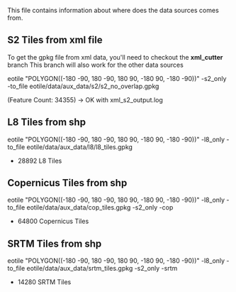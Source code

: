 This file contains information about where does the data sources comes from.

## S2 Tiles from xml file

To get the gpkg file from xml data, you'll need to checkout the **xml_cutter** branch
This branch will also work for the other data sources

eotile "POLYGON((-180 -90, 180 -90, 180 90, -180 90, -180 -90))" -s2_only -to_file eotile/data/aux_data/s2/s2_no_overlap.gpkg 

(Feature Count: 34355) -> OK with xml_s2_output.log

## L8 Tiles from shp

eotile "POLYGON((-180 -90, 180 -90, 180 90, -180 90, -180 -90))" -l8_only -to_file eotile/data/aux_data/l8/l8_tiles.gpkg 

- 28892 L8 Tiles

## Copernicus Tiles from shp

eotile "POLYGON((-180 -90, 180 -90, 180 90, -180 90, -180 -90))" -l8_only -to_file eotile/data/aux_data/cop_tiles.gpkg -s2_only -cop

- 64800 Copernicus Tiles

## SRTM Tiles from shp

eotile "POLYGON((-180 -90, 180 -90, 180 90, -180 90, -180 -90))" -l8_only -to_file eotile/data/aux_data/srtm_tiles.gpkg -s2_only -srtm

- 14280 SRTM Tiles

